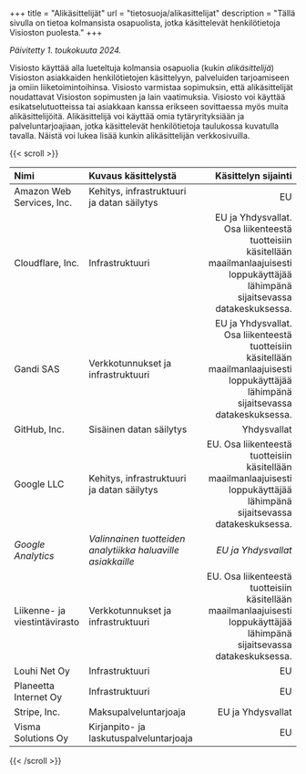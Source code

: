 +++
title = "Alikäsittelijät"
url = "tietosuoja/alikasittelijat"
description = "Tällä sivulla on tietoa kolmansista osapuolista, jotka käsittelevät henkilötietoja Visioston puolesta."
+++

_Päivitetty 1. toukokuuta 2024._

Visiosto käyttää alla lueteltuja kolmansia osapuolia (kukin _alikäsittelijä_)
Visioston asiakkaiden henkilötietojen käsittelyyn, palveluiden tarjoamiseen ja
omiin liiketoimintoihinsa. Visiosto varmistaa sopimuksin, että alikäsittelijät
noudattavat Visioston sopimusten ja lain vaatimuksia. Visiosto voi käyttää
esikatselutuotteissa tai asiakkaan kanssa erikseen sovittaessa myös muita
alikäsittelijöitä. Alikäsittelijä voi käyttää omia tytäryrityksiään ja
palveluntarjoajiaan, jotka käsittelevät henkilötietoja taulukossa kuvatulla
tavalla. Näistä voi lukea lisää kunkin alikäsittelijän verkkosivuilla.

{{< scroll >}}

| Nimi                               | Kuvaus käsittelystä                                         |                                                                                                                     Käsittelyn sijainti |
| :--------------------------------- | :---------------------------------------------------------- | --------------------------------------------------------------------------------------------------------------------------------------: |
| Amazon Web Services, Inc.          | Kehitys, infrastruktuuri ja datan säilytys                  |                                                                                                                                      EU |
| Cloudflare, Inc.                   | Infrastruktuuri                                             | EU ja Yhdysvallat. Osa liikenteestä tuotteisiin käsitellään maailmanlaajuisesti loppukäyttäjää lähimpänä sijaitsevassa datakeskuksessa. |
| Gandi SAS                          | Verkkotunnukset ja infrastruktuuri                          | EU ja Yhdysvallat. Osa liikenteestä tuotteisiin käsitellään maailmanlaajuisesti loppukäyttäjää lähimpänä sijaitsevassa datakeskuksessa. |
| GitHub, Inc.                       | Sisäinen datan säilytys                                     |                                                                                                                             Yhdysvallat |
| Google LLC                         | Kehitys, infrastruktuuri ja datan säilytys                  |                EU. Osa liikenteestä tuotteisiin käsitellään maailmanlaajuisesti loppukäyttäjää lähimpänä sijaitsevassa datakeskuksessa. |
| _Google Analytics_                 | _Valinnainen tuotteiden analytiikka haluaville asiakkaille_ |                                                                                                                     _EU ja Yhdysvallat_ |
| Liikenne-&nbsp;ja viestintävirasto | Verkkotunnukset ja infrastruktuuri                          |                EU. Osa liikenteestä tuotteisiin käsitellään maailmanlaajuisesti loppukäyttäjää lähimpänä sijaitsevassa datakeskuksessa. |
| Louhi Net Oy                       | Infrastruktuuri                                             |                                                                                                                                      EU |
| Planeetta Internet Oy              | Infrastruktuuri                                             |                                                                                                                                      EU |
| Stripe, Inc.                       | Maksupalveluntarjoaja                                       |                                                                                                                       EU ja Yhdysvallat |
| Visma Solutions Oy                 | Kirjanpito- ja laskutuspalveluntarjoaja                     |                                                                                                                                      EU |

{{< /scroll >}}
